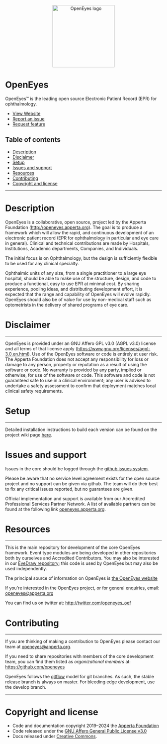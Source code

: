 <center><img src="https://raw.githubusercontent.com/openeyes/openeyes.github.io/master/img/logo.png" alt="OpenEyes logo" width="200" height="200"></center>


# OpenEyes

OpenEyes™ is the leading open source Electronic Patient Record (EPR) for ophthalmology.
  
- [View Website](https://openeyes.apperta.org/) 
- [Report an issue](https://github.com/AppertaFoundation/openeyes/issues/new)
- [Request feature](https://openeyes.apperta.org/)

## Table of contents

- [Description](#Description)
- [Disclaimer](#Disclaimer)
- [Setup](#Setup)
- [Issues and support](#issues-and-support)
- [Resources](#Resources)
- [Contributing](#Contributing)
- [Copyright and license](#Copyright-and-license)


------------
# Description 
OpenEyes is a collaborative, open source, project led by the Apperta Foundation (http://openeyes.apperta.org). The goal is to produce a framework which will allow the rapid, and continuous development of an electronic patient record (EPR for ophthalmology in particular and eye care in general). Clinical and technical contributions are made by Hospitals, Institutions, Academic departments, Companies, and Individuals.

The initial focus is on Ophthalmology, but the design is sufficiently flexible to be used for any clinical specialty.

Ophthalmic units of any size, from a single practitioner to a large eye hospital, should be able to make use of the structure, design, and code to produce a functional, easy to use EPR at minimal cost. By sharing experience, pooling ideas, and distributing development effort, it is expected that the range and capability of OpenEyes will evolve rapidly. OpenEyes should also be of value for use by non-medical staff such as optometrists in the delivery of shared programs of eye care.

# Disclaimer
----------
OpenEyes is provided under an GNU Affero GPL v3.0  (AGPL v3.0)  license and all terms of that license apply (https://www.gnu.org/licenses/agpl-3.0.en.html). Use of the OpenEyes software or code is entirely at user risk. The Apperta Foundation does not accept any responsibility for loss or damage to any person, property or reputation as a result of using the software or code. No warranty is provided by any party, implied or otherwise, for use of the software or code.  This software and code is not guaranteed safe to use in a clinical environment; any user is advised to undertake a safety assessment to confirm that deployment matches local clinical safety requirements. 

# Setup
---------

Detailed installation instructions to build each version can be found on the project wiki page [here](https://github.com/AppertaFoundation/openeyes/wiki/Installation-Instructions-v4.0.3).
    
# Issues and support

Issues in the core should be logged through the [github issues system](https://github.com/AppertaFoundation/openeyes/issues/new).  

Please be aware that no service level agreement exists for the open source project and no support can be given via github. The team will do their best to fix any critical issues reported, but no guarantees are given. 

Official implementation and support is available from our Accredited Professional Services Partner Network. A list of available partners can be found at the following link [openeyes.apperta.org](openeyes.apperta.org). 
    
# Resources
---------

This is the main repository for development of the core OpenEyes framework.  Event type modules are being developed in other repositories both by ourselves and Accredited Contributors.  You may also be interested in our [EyeDraw repository](https://github.com/appertafoundation/EyeDraw); this code is used by OpenEyes but may also be used independently.

The principal source of information on OpenEyes is [the OpenEyes website](http://openeyes.apperta.org)

If you're interested in the OpenEyes project, or for general enquiries, email: <openeyes@apperta.org>

You can find us on twitter at: http://twitter.com/openeyes_oef

# Contributing
-----------------------------------

If you are thinking of making a contribution to OpenEyes please contact our team at <openeyes@apperta.org>. 

If you need to share repositories with members of the core development team, you can find them listed as _organizational members_ at: <https://github.com/openeyes>

OpenEyes follows the [gitflow](http://nvie.com/posts/a-successful-git-branching-model/) model for git branches. As such, the stable release branch is always on master. For bleeding edge development, use the develop branch.

-----------------------------------
# Copyright and license    
- Code and documentation copyright 2019–2024 the [Apperta Foundation](https://apperta.org/) 
- Code released under the [GNU Affero General Public License v3.0](https://github.com/AppertaFoundation/openeyes/blob/master/LICENSE)
- Docs released under [Creative Commons](https://creativecommons.org/licenses/by/3.0/).  